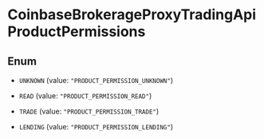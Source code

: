
# CoinbaseBrokerageProxyTradingApiProductPermissions

## Enum


* `UNKNOWN` (value: `"PRODUCT_PERMISSION_UNKNOWN"`)

* `READ` (value: `"PRODUCT_PERMISSION_READ"`)

* `TRADE` (value: `"PRODUCT_PERMISSION_TRADE"`)

* `LENDING` (value: `"PRODUCT_PERMISSION_LENDING"`)



